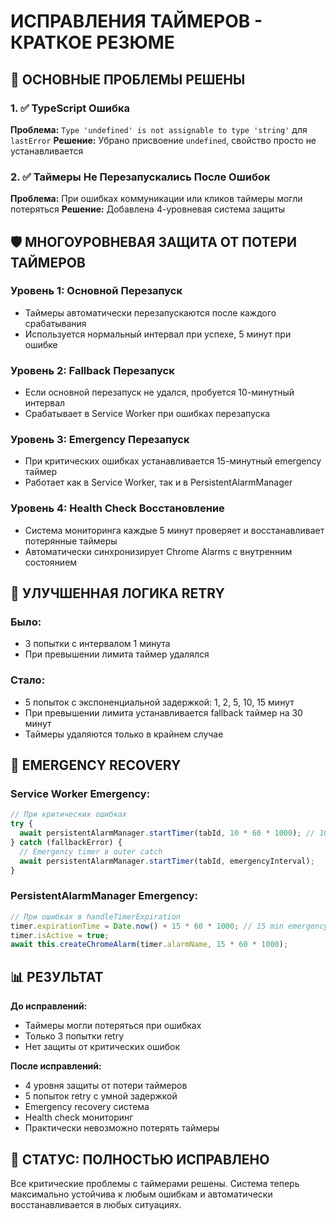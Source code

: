 # ИСПРАВЛЕНИЯ ТАЙМЕРОВ - КРАТКОЕ РЕЗЮМЕ

## 🎯 ОСНОВНЫЕ ПРОБЛЕМЫ РЕШЕНЫ

### 1. ✅ TypeScript Ошибка
**Проблема:** `Type 'undefined' is not assignable to type 'string'` для `lastError`
**Решение:** Убрано присвоение `undefined`, свойство просто не устанавливается

### 2. ✅ Таймеры Не Перезапускались После Ошибок
**Проблема:** При ошибках коммуникации или кликов таймеры могли потеряться
**Решение:** Добавлена 4-уровневая система защиты

## 🛡️ МНОГОУРОВНЕВАЯ ЗАЩИТА ОТ ПОТЕРИ ТАЙМЕРОВ

### Уровень 1: Основной Перезапуск
- Таймеры автоматически перезапускаются после каждого срабатывания
- Используется нормальный интервал при успехе, 5 минут при ошибке

### Уровень 2: Fallback Перезапуск  
- Если основной перезапуск не удался, пробуется 10-минутный интервал
- Срабатывает в Service Worker при ошибках перезапуска

### Уровень 3: Emergency Перезапуск
- При критических ошибках устанавливается 15-минутный emergency таймер
- Работает как в Service Worker, так и в PersistentAlarmManager

### Уровень 4: Health Check Восстановление
- Система мониторинга каждые 5 минут проверяет и восстанавливает потерянные таймеры
- Автоматически синхронизирует Chrome Alarms с внутренним состоянием

## 🔄 УЛУЧШЕННАЯ ЛОГИКА RETRY

### Было:
- 3 попытки с интервалом 1 минута
- При превышении лимита таймер удалялся

### Стало:
- 5 попыток с экспоненциальной задержкой: 1, 2, 5, 10, 15 минут
- При превышении лимита устанавливается fallback таймер на 30 минут
- Таймеры удаляются только в крайнем случае

## 🚨 EMERGENCY RECOVERY

### Service Worker Emergency:
```typescript
// При критических ошибках
try {
  await persistentAlarmManager.startTimer(tabId, 10 * 60 * 1000); // 10 min fallback
} catch (fallbackError) {
  // Emergency timer в outer catch
  await persistentAlarmManager.startTimer(tabId, emergencyInterval);
}
```

### PersistentAlarmManager Emergency:
```typescript
// При ошибках в handleTimerExpiration
timer.expirationTime = Date.now() + 15 * 60 * 1000; // 15 min emergency
timer.isActive = true;
await this.createChromeAlarm(timer.alarmName, 15 * 60 * 1000);
```

## 📊 РЕЗУЛЬТАТ

**До исправлений:**
- Таймеры могли потеряться при ошибках
- Только 3 попытки retry
- Нет защиты от критических ошибок

**После исправлений:**
- 4 уровня защиты от потери таймеров
- 5 попыток retry с умной задержкой
- Emergency recovery система
- Health check мониторинг
- Практически невозможно потерять таймеры

## 🎉 СТАТУС: ПОЛНОСТЬЮ ИСПРАВЛЕНО

Все критические проблемы с таймерами решены. Система теперь максимально устойчива к любым ошибкам и автоматически восстанавливается в любых ситуациях. 